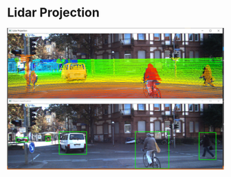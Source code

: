 # Lidar Projection
![](https://github.com/UditBhaskar19/Dataset_Manipulations/blob/main/KITTI_dataset/Readme_files/LidarProjection.PNG)
